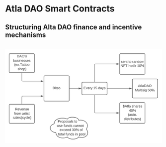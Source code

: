 # Atla DAO Smart Contracts

## Structuring Alta DAO finance and incentive mechanisms
\
![Contract Diagram](./resources/diagram.png)